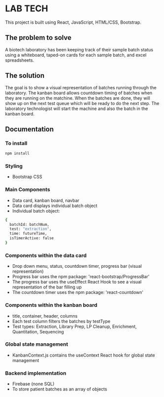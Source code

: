 # LAB TECH

This project is built using React, JavaScript, HTML/CSS, Bootstrap. 

## The problem to solve

A biotech laboratory has been keeping track of their sample batch status using a whiteboard, taped-on cards for each sample batch, and excel spreadsheets. 

## The solution

The goal is to show a visual representation of batches running through the laboratory. The kanban board allows countdown timing of batches when they are running on the matchine. When the batches are done, they will show up on the next test queue which will be ready to do the next step. The laboratory technologist will start the machine and also the batch in the kanban board.

## Documentation

### To install
```bash
npm install
```

### Styling
- Bootstrap CSS

### Main Components

- Data card, kanban board, navbar
- Data card displays individual batch object
- Individual batch object:
```bash
{
  batchId: batchNum,
  test: "extraction",
  time: futureTime,
  isTimerActive: false
}
```

### Components within the data card

- Drop down menu, status, countdown timer, progress bar (visual representation)
- Progress bar uses the npm package: 'react-bootstrap/ProgressBar'
- The progress bar uses the useEffect React Hook to see a visual representation of the bar filling up
- The countdown timer uses the npm package: 'react-countdown'

### Components within the kanban board
- title, container, header, columns
- Each test column filters the batches by testType
- Test types: Extraction, Library Prep, LP Cleanup, Enrichment, Quantitation, Sequencing

### Global state management
- KanbanContext.js contains the useContext React hook for global state management

### Backend implementation

- Firebase (none SQL)
- To store patient batches as an array of objects